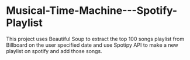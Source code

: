# Musical-Time-Machine---Spotify-Playlist
This project uses Beautiful Soup to extract the top 100 songs playlist from Billboard on the user specified date and use Spotipy API to make a new playlist on spotify and add those songs.
